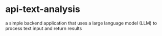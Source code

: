 # api-text-analysis
a simple backend application that uses a large language model (LLM) to process text input and return results
